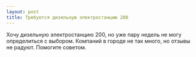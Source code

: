 ```yaml
---
layout: post 
title: Требуется дизельную электростанцию 200 
--- 
```

Хочу дизельную электростанцию 200, но уже пару недель не могу определиться с выбором. Компаний в городе не так много, но отзывы не радуют. Помогите советом.